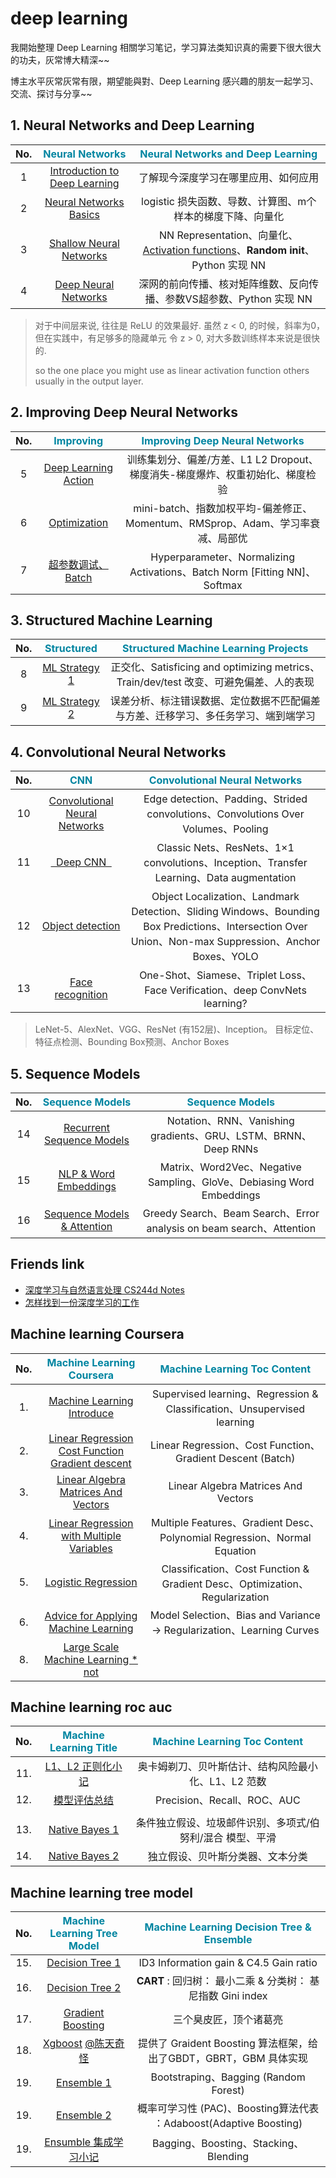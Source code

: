 # deep learning

我開始整理 Deep Learning 相關学习笔记，学习算法类知识真的需要下很大很大的功夫，灰常博大精深~~

博主水平灰常灰常有限，期望能與對、Deep Learning 感兴趣的朋友一起学习、交流、探讨与分享~~

## 1. Neural Networks and Deep Learning

No. | <font color="#0085a1">**Neural Networks**</font> | <font color="#0085a1">**Neural Networks and Deep Learning**</font>
:-------: | :-------: | :-------:
1 | [Introduction to Deep Learning][c1w1]  | 了解现今深度学习在哪里应用、如何应用
2 | [Neural Networks Basics][c1w2] | logistic 损失函数、导数、计算图、m个样本的梯度下降、向量化
3 | [Shallow Neural Networks][c1w3] | NN Representation、向量化、[Activation functions][in1]、**Random init**、Python 实现 NN 
4 | [Deep Neural Networks][c1w4] | 深网的前向传播、核对矩阵维数、反向传播、参数VS超参数、Python 实现 NN

> 对于中间层来说, 往往是 ReLU 的效果最好. 
> 虽然 z < 0, 的时候，斜率为0， 但在实践中，有足够多的隐藏单元 令 z > 0, 对大多数训练样本来说是很快的.
> 
> so the one place you might use as linear activation function others usually in the output layer.

[in1]: /2018/07/14/deeplearning-ai-Neural-Networks-and-Deep-Learning-week3/#3-神经网络中的激活函数

[c1w1]: /2017/12/01/deeplearning-ai-Neural-Networks-and-Deep-Learning-week1/
[c1w2]: /2018/07/07/deeplearning-ai-Neural-Networks-and-Deep-Learning-week2/
[c1w3]: /2018/07/14/deeplearning-ai-Neural-Networks-and-Deep-Learning-week3/
[c1w4]: /2018/07/15/deeplearning-ai-Neural-Networks-and-Deep-Learning-week4/

## 2. Improving Deep Neural Networks 

No. | <font color="#0085a1">**Improving**</font> | <font color="#0085a1">**Improving Deep Neural Networks**</font> 
:-------: | :-------: | :-------:
5 | [Deep Learning Action][c2w1]  | 训练集划分、偏差/方差、L1 L2 Dropout、梯度消失-梯度爆炸、权重初始化、梯度检验
6 | [Optimization][c2w2] | mini-batch、指数加权平均-偏差修正、Momentum、RMSprop、Adam、学习率衰减、局部优
7 | [超参数调试、Batch][c2w3] | Hyperparameter、Normalizing Activations、Batch Norm [Fitting NN]、Softmax

[c2w1]: /2018/07/19/deeplearning-ai-Improving-Deep-Neural-Networks-week1/
[c2w2]: /2018/07/21/deeplearning-ai-Improving-Deep-Neural-Networks-week2/
[c2w3]: /2018/07/21/deeplearning-ai-Improving-Deep-Neural-Networks-week2/

## 3. Structured Machine Learning 

No. | <font color="#0085a1">**Structured**</font> | <font color="#0085a1">**Structured Machine Learning Projects**</font> 
:-------: | :-------: | :-------:
8 | [ML Strategy 1][c3w1] | 正交化、Satisficing and optimizing metrics、Train/dev/test 改变、可避免偏差、人的表现
9 | [ML Strategy 2][c3w2] | 误差分析、标注错误数据、定位数据不匹配偏差与方差、迁移学习、多任务学习、端到端学习

[c3w1]: /2018/07/24/deeplearning-ai-Structured-Machine-Learning-Projects-week1/
[c3w2]: /2018/07/25/deeplearning-ai-Structured-Machine-Learning-Projects-week2/

## 4. Convolutional Neural Networks

No. | <font color="#0085a1">**CNN**</font> | <font color="#0085a1">**Convolutional Neural Networks**</font>
:-------: | :-------: | :-------:
10 | [Convolutional Neural Networks][c4w1] | Edge detection、Padding、Strided convolutions、Convolutions Over Volumes、Pooling
11 | [&nbsp;&nbsp;Deep CNN&nbsp;&nbsp;][c4w2] | Classic Nets、ResNets、1×1 convolutions、Inception、Transfer Learning、Data augmentation
12 | [Object detection][c4w3] | Object Localization、Landmark Detection、Sliding Windows、Bounding Box Predictions、Intersection Over Union、Non-max Suppression、Anchor Boxes、YOLO
13 | [Face recognition][c4w4] | One-Shot、Siamese、Triplet Loss、Face Verification、deep ConvNets learning?

> LeNet-5、AlexNet、VGG、ResNet (有152层)、Inception。 目标定位、特征点检测、Bounding Box预测、Anchor Boxes

[c4w1]: /2018/08/21/deeplearning-ai-Convolutional-Neural-Networks-week1/
[c4w2]: /2018/08/24/deeplearning-ai-Convolutional-Neural-Networks-week2/
[c4w3]: /2018/09/01/deeplearning-ai-Convolutional-Neural-Networks-week3/
[c4w4]: /2018/09/08/deeplearning-ai-Convolutional-Neural-Networks-week4/

## 5. Sequence Models

No. | <font color="#0085a1">**Sequence Models**</font> | <font color="#0085a1">**Sequence Models**</font>
:-------: | :-------: | :-------:
14 | [Recurrent Sequence Models][6] | Notation、RNN、Vanishing gradients、GRU、LSTM、BRNN、Deep RNNs
15 | [NLP & Word Embeddings][7] | Matrix、Word2Vec、Negative Sampling、GloVe、Debiasing Word Embeddings
16 | [Sequence Models & Attention][8] | Greedy Search、Beam Search、Error analysis on beam search、Attention

[6]: /2018/07/26/deeplearning-ai-Sequence-Models-week1/
[7]: /2018/08/02/deeplearning-ai-Sequence-Models-week2/
[8]: /2018/08/14/deeplearning-ai-Sequence-Models-week3/

[0]: / 

## Friends link

- [深度学习与自然语言处理 CS244d Notes][h1]
- [怎样找到一份深度学习的工作][h2]

[h1]: https://blog.csdn.net/column/details/dl-nlp.html
[h2]: https://blog.csdn.net/han_xiaoyang/article/details/52777661

## Machine learning Coursera

No. | <font color="#0085a1">**Machine Learning Coursera**</font> | <font color="#0085a1">**Machine Learning Toc Content**</font>
:-------: | :-------: | :-------:
1. | [Machine Learning Introduce][1.1] | Supervised learning、Regression & Classification、Unsupervised learning
2. | [Linear Regression Cost Function <br> Gradient descent][1.2] | Linear Regression、Cost Function、Gradient Descent (Batch)
3. | [Linear Algebra Matrices And Vectors][1.3] |  Linear Algebra Matrices And Vectors
4. | [Linear Regression with Multiple Variables][2] | Multiple Features、Gradient Desc、Polynomial Regression、Normal Equation
5. | [Logistic Regression][3] | Classification、Cost Function & Gradient Desc、Optimization、Regularization
6. | [Advice for Applying Machine Learning][6.1] | Model Selection、Bias and Variance -> Regularization、Learning Curves
8. | [Large Scale Machine Learning * not][0] |

## Machine learning roc auc

No. | <font color="#0085a1">**Machine Learning Title**</font> | <font color="#0085a1">**Machine Learning Toc Content**</font>
:-------: | :-------: | :-------:
11. | [L1、L2 正则化小记][11] | 奥卡姆剃刀、贝叶斯估计、结构风险最小化、L1、L2 范数 
12. | [模型评估总结][12] | Precision、Recall、ROC、AUC
 | |
13. | [Native Bayes 1][14.1] | 条件独立假设、垃圾邮件识别、多项式/伯努利/混合 模型、平滑
14. | [Native Bayes 2][14.2] | 独立假设、贝叶斯分类器、文本分类

## Machine learning tree model

No. | <font color="#0085a1">**Machine Learning Tree Model**</font> | <font color="#0085a1">**Machine Learning Decision Tree & Ensemble**</font>
:-------: | :-------: | :-------:
15. | [Decision Tree 1][15.1] | ID3 Information gain & C4.5 Gain ratio
16. | [Decision Tree 2][15.2] | **CART** : 回归树： 最小二乘 & 分类树： 基尼指数 Gini index
17. | [Gradient Boosting][17] | 三个臭皮匠，顶个诸葛亮
18. | [Xgboost][18] [@陈天奇怪][18.1] | 提供了 Graident Boosting 算法框架，给出了GBDT，GBRT，GBM 具体实现
19. | [Ensemble 1][19.1] | Bootstraping、Bagging (Random Forest)
19. | [Ensemble 2][19.2] | 概率可学习性 (PAC)、Boosting算法代表 ：Adaboost(Adaptive Boosting)
19. | [Ensumble 集成学习小记][19] | Bagging、Boosting、Stacking、Blending

[1.1]: /2016/09/20/ml-coursera-ng-w1-01-introduce/
[1.2]: /2016/09/28/ml-coursera-ng-w1-02-cost-function-gradient-descent/
[1.3]: /2016/09/30/ml-coursera-ng-w1-03-Linear-Algebra/

[2]: /2016/10/08/ml-coursera-ng-w2-01-Linear-Regression/
[3]: /2016/10/24/ml-coursera-ng-w3-LR/

[4]: /2017/02/07/ml-coursera-ng-w4-NN-02/
[5]: /2017/02/13/ml-coursera-ng-w4-NN-03/

[6.1]: /2017/05/24/ml-coursera-ng-w6-Advice-for-Applying-Machine-Learning/
[6.2]: /2017/05/29/ml-coursera-ng-w6-Machine-Learning-System-Design/

[7]: /2017/10/13/ml-coursera-ng-w7-svm/
[8]: /2018/01/24/ml-coursera-ng-w8-clustering-1/

[11]: /2018/07/11/ml-1-L1-L2/
[12]: /2018/07/05/ml-1-roc-auc-summary/

[14.1]: /2017/08/10/ml-4-naive-bayes-1/
[14.2]: /2017/08/23/ml-4-naive-bayes-2/

[15.1]: /2016/08/16/ml-5-decisionTree-part1/
[15.2]: /2018/06/27/ml-5-decisionTree-part2/

[17]: /2018/06/29/ml-8-gradient-boosting-part1/
[18]: /2018/07/03/ml-8-xgboost/
[18.1]: https://weibo.com/u/2397265244?is_all=1

[19.1]: /2018/04/07/ml-9-ensumble-boosting-1/
[19.2]: /2018/04/11/ml-9-ensumble-boosting-2/
[19]: /2018/07/03/ml-9-ensumble-part1/

<!--## Internet Finance

No. | <font color="#0085a1">**Internet Finance Title**</font> | <font color="#0085a1">**Internet Finance Part**</font>
:-------: | :-------: | :-------:
1. | [金融科技企业面临的欺诈⻛险][if1] | 互联网金融风控中的数据科学 (part1) 
2. | [模型策略][if2] | 互联网金融风控中的数据科学 (part2) 
3. | [Lending Club 的数据试验][if3] | 互联网金融风控中的数据科学 (part3)

[if3]: /2018/04/23/data-science-internet-finance-3/
[if2]: /2018/04/21/data-science-internet-finance-2/
[if1]: /2018/04/20/data-science-internet-finance-1/-->
